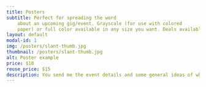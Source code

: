 ```yaml
---
title: Posters
subtitle: Perfect for spreading the word
    about an upcoming gig/event. Grayscale (for use with colored
    paper) or full color available in any size you want. Deals available on reuseable posters.
layout: default
modal-id: 1
img: /posters/slant-thumb.jpg
thumbnail: /posters/slant-thumb.jpg
alt: Poster example
price: $10
reuse_price: $15
description: You send me the event details and some general ideas of what you want and I'll make a poster for you! See something in the portfolio you like? Let me know. Posters have a flat fee of $10, which gets you a PDF file for printing at your local copy shop. For an extra $5 I'll send you a template in whatever format you want so that you can reuse the same design and just fill in the details yourself. What a deal!
---
```

